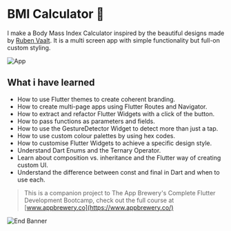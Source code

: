 

# BMI Calculator 💪


I make a Body Mass Index Calculator inspired by the beautiful designs made by [Ruben Vaalt](https://dribbble.com/shots/4585382-Simple-BMI-Calculator). It is a multi screen app with simple functionality but full-on custom styling. 

![App](https://github.com/londonappbrewery/Images/blob/master/bmi-calc-demo.gif)

## What i have learned

- How to use Flutter themes to create coherent branding. 
- How to create multi-page apps using Flutter Routes and Navigator.
- How to extract and refactor Flutter Widgets with a click of the button. 
- How to pass functions as parameters and fields.
- How to use the GestureDetector Widget to detect more than just a tap.
- How to use custom colour palettes by using hex codes.
- How to customise Flutter Widgets to achieve a specific design style.
- Understand Dart Enums and the Ternary Operator.
- Learn about composition vs. inheritance and the Flutter way of creating custom UI.
- Understand the difference between const and final in Dart and when to use each.

>This is a companion project to The App Brewery's Complete Flutter Development Bootcamp, check out the full course at [www.appbrewery.co](https://www.appbrewery.co/)

![End Banner](https://github.com/londonappbrewery/Images/blob/master/readme-end-banner.png)
